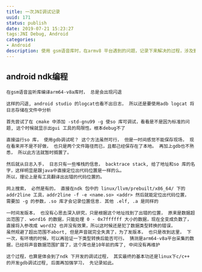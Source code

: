 ```yaml
---
title: 一次JNI调试记录
uuid: 171
status: publish
date: 2019-07-21 15:23:27
tags:JNI Debug, Android
categories:
- Android
description: 使用 gsm语音库时，在armv8 平台遇到的问题，记录下来解决的过程，涉及到jni调试的小技巧，jni 后续还有持续学习的机会。
---
```


## android ndk编程

	在gsm语音监听库编译arm64-v8a库时， 总是会出现闪退

	这样的闪退, android studio 的logcat也看不出日志， 所以还是要使用adb logcat 将日志存储在文件中分析

	首先尝试了在 cmake 中添加 -std-gnu99 -g 使so 库可调试，看看是不是因为标准的问题, 这个时候就显示出gui 工具的局限性。根本debug不了 

	直接运行so 库， 使用gdb调试呢？ 这个方法虽然可行， 但是一时间感觉不能保存现场， 现在看来并不是不好做， 也只是两个文件路径而已，且都己经保存在了本地。 再加上gdb也不熟悉， 所以此方法就暂时搁置了。

	然后就从日志入手， 日志只有一些堆栈的信息， backtrace stack, 给了地址和so 库的名字，这样明显是跟java中直接定位出代码位置是一样的么。
	所以，理论上是有工具翻译出出错的代码位置的。

	网上搜索， 必然是有的， 直接在ndk 包中的 linux/llvm/prebuilt/x86_64/ 下的 addr2line 工具，addr2line -f -e <name.so> <addr> 然后就能定位出代码位置， 
	需要加 -g 的参数，.so 库才会记录位置信息. 其他 .elf, .a 是同样的

	一时间发版本， 也没有心思去深入研究，只是根据这个地址找到了出错的位置， 原来是数据超出范围了. word16 的数据，只能处理 0 - 0x7ffffff 大小的数据，现在全变成负数了， 直接将入参改成 word32 也并没有效果，所以这时候还是犯了数据类型转换的错误，
	虽然规避了超出范围不abort, 但是声音就完全失真了，为了发版本， 也只是改到这里， 下一次，有环境的时候，可以再验证一下类型转换后能否可行。 猜测是arm64-v8a平台采集的数据，已经将声音数据范围扩展了，这个库也是10年前的库了, 中间没有再维护

	这个过程，也算是体会到了ndk 下开发的调试过程， 其实最终的基本功还是linux下c/c++ 的开发gdb调试过程, 后面再加强学习， 先记录如此。

